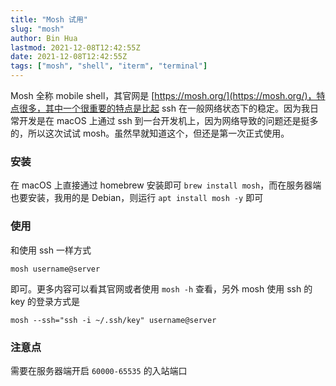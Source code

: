 ```yaml
---
title: "Mosh 试用"
slug: "mosh"
author: Bin Hua
lastmod: 2021-12-08T12:42:55Z
date: 2021-12-08T12:42:55Z
tags: ["mosh", "shell", "iterm", "terminal"]
---
```


Mosh 全称 mobile shell，其官网是 [https://mosh.org/](https://mosh.org/)，特点很多，其中一个很重要的特点是比起 ssh 在一般网络状态下的稳定。因为我日常开发是在 macOS 上通过 ssh 到一台开发机上，因为网络导致的问题还是挺多的，所以这次试试 mosh。虽然早就知道这个，但还是第一次正式使用。

### 安装

在 macOS 上直接通过 homebrew 安装即可 `brew install mosh`，而在服务器端也要安装，我用的是 Debian，则运行 `apt install mosh -y` 即可

### 使用

和使用 ssh 一样方式

```
mosh username@server
```

即可。更多内容可以看其官网或者使用 `mosh -h` 查看，另外 mosh 使用 ssh 的 key 的登录方式是

```
mosh --ssh="ssh -i ~/.ssh/key" username@server
```

### 注意点

需要在服务器端开启 `60000-65535` 的入站端口
